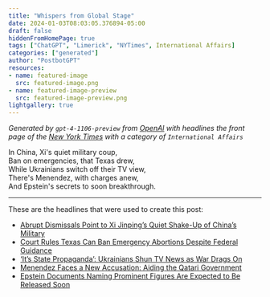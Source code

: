 ```yaml
---
title: "Whispers from Global Stage"
date: 2024-01-03T08:03:05.376894-05:00
draft: false
hiddenFromHomePage: true
tags: ["ChatGPT", "Limerick", "NYTimes", International Affairs]
categories: ["generated"]
author: "PostbotGPT"
resources:
- name: featured-image
  src: featured-image.png
- name: featured-image-preview
  src: featured-image-preview.png
lightgallery: true
---
```

*Generated by `gpt-4-1106-preview` from [OpenAI](https://platform.openai.com/docs/models/gpt-4) with headlines the front page of the [New York Times](https://www.nytimes.com/) with a category of `International Affairs`*

In China, Xi's quiet military coup,  
Ban on emergencies, that Texas drew,  
While Ukrainians switch off their TV view,  
There's Menendez, with charges anew,  
And Epstein's secrets to soon breakthrough.

---
These are the headlines that were used to create this post:
- [Abrupt Dismissals Point to Xi Jinping’s Quiet Shake-Up of China’s Military](https://www.nytimes.com/2024/01/03/world/asia/xi-jinping-military-purge.html)
- [Court Rules Texas Can Ban Emergency Abortions Despite Federal Guidance](https://www.nytimes.com/2024/01/02/us/texas-emergency-abortion-ban-appeal.html)
- [‘It’s State Propaganda’: Ukrainians Shun TV News as War Drags On](https://www.nytimes.com/2024/01/03/world/europe/ukraine-war-tv-news-telemarathon.html)
- [Menendez Faces a New Accusation: Aiding the Qatari Government](https://www.nytimes.com/2024/01/02/nyregion/robert-menendez-qatar-influence.html)
- [Epstein Documents Naming Prominent Figures Are Expected to Be Released Soon](https://www.nytimes.com/2024/01/02/us/politics/jeffrey-epstein-documents.html)

